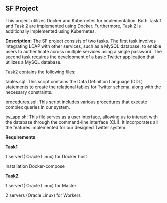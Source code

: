 ## SF Project
This project utilizes Docker and Kubernetes for implementation. Both Task 1 and Task 2 are implemented using Docker. Furthermore, Task 2 is additionally implemented using Kubernetes.


**Description:**
The SF project consists of two tasks. The first task involves integrating LDAP with other services, such as a MySQL database, to enable users to authenticate across multiple services using a single password. The second task requires the development of a basic Twitter application that utilizes a MySQL database.



Task2  contains the following files:

tables.sql: This script contains the Data Definition Language (DDL) statements to create the relational tables for Twitter schema, along with the necessary constraints.

procedures.sql: This script includes various procedures that execute complex queries in our system.

tw_app.sh: This file serves as a user interface, allowing us to interact with the database through the command-line interface (CLI). It incorporates all the features implemented for our designed Twitter system.

**Requirements**

  **Task1**
  
   1 server1( Oracle Linux) for Docker host
   
   Installation Docker-compose


  **Task2**
  
   1 server1( Oracle Linux) for Master

   2 servers (Oracle Linux) for Workers

